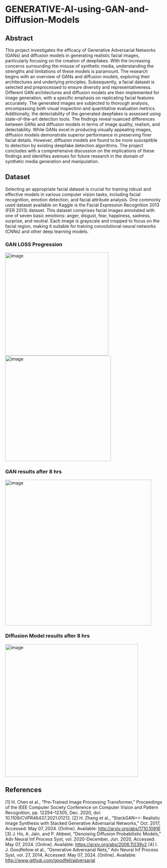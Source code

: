 # GENERATIVE-AI-using-GAN-and-Diffusion-Models

## Abstract
This project investigates the efficacy of Generative Adversarial Networks (GANs) and diffusion models in generating realistic facial images, particularly focusing on the creation of deepfakes. With the increasing concerns surrounding the misuse of synthetic media, understanding the strengths and limitations of these models is paramount. The research begins with an overview of GANs and diffusion models, exploring their architectures and underlying principles. Subsequently, a facial dataset is selected and preprocessed to ensure diversity and representativeness. Different GAN architectures and diffusion models are then implemented for image generation, with a specific emphasis on replicating facial features accurately. The generated images are subjected to thorough analysis, encompassing both visual inspection and quantitative evaluation metrics. Additionally, the detectability of the generated deepfakes is assessed using state-of-the-art detection tools. The findings reveal nuanced differences between GANs and diffusion models in terms of image quality, realism, and detectability. While GANs excel in producing visually appealing images, diffusion models demonstrate superior performance in preserving finer facial details. However, diffusion models are found to be more susceptible to detection by existing deepfake detection algorithms. The project concludes with a comprehensive discussion on the implications of these findings and identifies avenues for future research in the domain of synthetic media generation and manipulation.

## Dataset
Selecting an appropriate facial dataset is crucial for training robust and effective models in various computer vision tasks, including facial recognition, emotion detection, and facial attribute analysis. One commonly used dataset available on Kaggle is the Facial Expression Recognition 2013 (FER 2013) dataset. This dataset comprises facial images annotated with one of seven basic emotions: anger, disgust, fear, happiness, sadness, surprise, and neutral. Each image is grayscale and cropped to focus on the facial region, making it suitable for training convolutional neural networks (CNNs) and other deep learning models.

### GAN LOSS Progression
<img width="331" alt="image" src="https://github.com/BHARATH077/GENERATIVE-AI-using-GAN-and-Diffusion-Models/assets/102033875/d9f78305-77d5-417e-a802-cce0e2ab0e9d">
<img width="339" alt="image" src="https://github.com/BHARATH077/GENERATIVE-AI-using-GAN-and-Diffusion-Models/assets/102033875/ed01a09c-dc8f-4c1f-b043-5805ae886857">

### GAN results after 8 hrs
<img width="468" alt="image" src="https://github.com/BHARATH077/GENERATIVE-AI-using-GAN-and-Diffusion-Models/assets/102033875/f33c22bc-b780-4f58-aae0-f7e4d7b2323e">

### Diffusion Model results after 8 hrs
<img width="426" alt="image" src="https://github.com/BHARATH077/GENERATIVE-AI-using-GAN-and-Diffusion-Models/assets/102033875/ff4b700b-80d5-46a3-9a73-635a660214ea">


## References
[1]	H. Chen et al., “Pre-Trained Image Processing Transformer,” Proceedings of the IEEE Computer Society Conference on Computer Vision and Pattern Recognition, pp. 12294–12305, Dec. 2020, doi: 10.1109/CVPR46437.2021.01212.
[2]	H. Zhang et al., “StackGAN++: Realistic Image Synthesis with Stacked Generative Adversarial Networks,” Oct. 2017, Accessed: May 07, 2024. [Online]. Available: http://arxiv.org/abs/1710.10916
[3]	J. Ho, A. Jain, and P. Abbeel, “Denoising Diffusion Probabilistic Models,” Adv Neural Inf Process Syst, vol. 2020-December, Jun. 2020, Accessed: May 07, 2024. [Online]. Available: https://arxiv.org/abs/2006.11239v2
[4]	I. J. Goodfellow et al., “Generative Adversarial Nets,” Adv Neural Inf Process Syst, vol. 27, 2014, Accessed: May 07, 2024. [Online]. Available: http://www.github.com/goodfeli/adversarial






